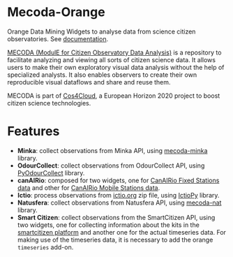 # Mecoda-Orange
Orange Data Mining Widgets to analyse data from science citizen observatories.
See [documentation](https://github.com/eosc-cos4cloud/mecoda-orange).

[MECODA (ModulE for Citizen Observatory Data Analysis)](https://cos4cloud-eosc.eu/services/mecoda-data-analysis-package/) is a repository to facilitate analyzing and viewing all sorts of citizen science data. It allows users to make their own exploratory visual data analysis without the help of specialized analysts. It also enables observers to create their own reproducible visual dataflows and share and reuse them. 	

MECODA is part of [Cos4Cloud](https://cos4cloud-eosc.eu/), a European Horizon 2020 project to boost citizen science technologies.

# Features

* **Minka**: collect observations from Minka API, using [mecoda-minka](https://github.com/eosc-cos4cloud/mecoda-minka) library.
* **OdourCollect**: collect observations from OdourCollect API, using [PyOdourCollect](https://pypi.org/project/pyodourcollect/) library.
* **canAIRio**: composed for two widgets, one for [CanAIRio Fixed Stations data](https://canair.io/docs/fixed_stations_api_en.html) and other for [CanAIRio Mobile Stations data](https://canair.io/docs/mobile_api_en.html).
* **Ictio**: process observations from [ictio.org](https://ictio.org) zip file, using [IctioPy](https://github.com/ScienceForChange/IctioPy) library.
* **Natusfera**: collect observations from Natusfera API, using [mecoda-nat](https://github.com/eosc-cos4cloud/mecoda-nat) library.
* **Smart Citizen**: collect observations from the SmartCitizen API, using two widgets, one for collecting information about the kits in the [smartcitizen platform](https://smartcitizen.me/kits) and another one for the actual timeseries data. For making use of the timeseries data, it is necessary to add the orange `timeseries` add-on.
